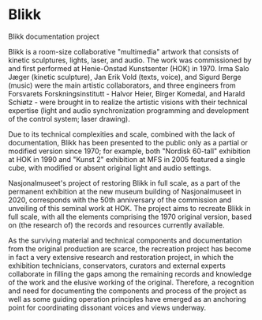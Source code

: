# Blikk
Blikk documentation project

Blikk is a room-size collaborative "multimedia" artwork that consists of kinetic sculptures, lights, laser, and audio. The work was commissioned by and first performed at Henie-Onstad Kunstsenter (HOK) in 1970. Irma Salo Jæger (kinetic sculpture), Jan Erik Vold (texts, voice), and Sigurd Berge (music) were the main artistic collaborators, and three engineers from Forsvarets Forskningsinstitutt - Halvor Heier, Birger Komedal, and Harald Schiøtz - were brought in to realize the artistic visions with their technical expertise (light and audio synchronization programming and development of the control system; laser drawing). 

Due to its technical complexities and scale, combined with the lack of documentation, Blikk has been presented to the public only as a partial or modified version since 1970; for example, both "Nordisk 60-tall" exhibition at HOK in 1990 and "Kunst 2" exhibition at MFS in 2005 featured a single cube, with modified or absent original light and audio settings. 

Nasjonalmuseet's project of restoring Blikk in full scale, as a part of the permanent exhibition at the new museum building of Nasjonalmuseet in 2020, corresponds with the 50th anniversary of the commission and unveiling of this seminal work at HOK. The project aims to recreate Blikk in full scale, with all the elements comprising the 1970 original version, based on (the research of) the records and resources currently available. 
 
As the surviving material and technical components and documentation from the original production are scarce, the recreation project has become in fact a very extensive research and restoration project, in which the exhibition technicians, conservators, curators and external experts collaborate in filling the gaps among the remaining records and knowledge of the work and the elusive working of the original. Therefore, a recognition and need for documenting the components and process of the project as well as some guiding operation principles have emerged as an anchoring point for coordinating dissonant voices and views underway. 
